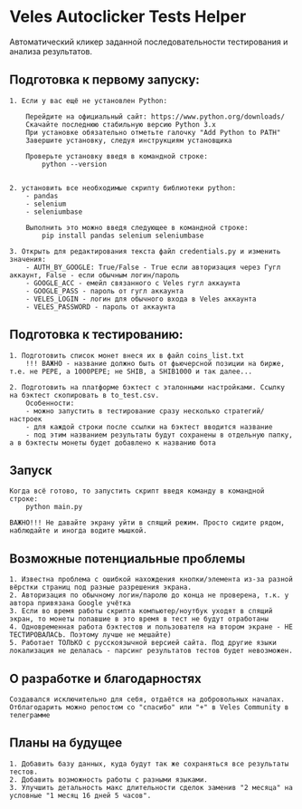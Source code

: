 # Veles Autoclicker Tests Helper

Автоматический кликер заданной последовательности тестирования и анализа результатов.

## Подготовка к первому запуску:

    1. Если у вас ещё не установлен Python:

        Перейдите на официальный сайт: https://www.python.org/downloads/
        Скачайте последнюю стабильную версию Python 3.x
        При установке обязательно отметьте галочку "Add Python to PATH"
        Завершите установку, следуя инструкциям установщика

        Проверьте установку введя в командной строке:
            python --version


    2. установить все необходимые скрипту библиотеки python:
        - pandas
        - selenium
        - seleniumbase
        
        Выполнить это можно введя следующее в командной строке:
            pip install pandas selenium seleniumbase
    
    3. Открыть для редактирования текста файл credentials.py и изменить значения:
        - AUTH_BY_GOOGLE: True/False - True если авторизация через Гугл аккаунт, False - если обычным логин/пароль
        - GOOGLE_ACC - емейл связанного с Veles гугл аккаунта
        - GOOGLE_PASS - пароль от гугл аккаунта
        - VELES_LOGIN - логин для обычного входа в Veles аккаунта
        - VELES_PASSWORD - пароль от аккаунта

## Подготовка к тестированию:

    1. Подготовить список монет внеся их в файл coins_list.txt
        !!! ВАЖНО - название должно быть от фьючерсной позиции на бирже, т.е. не PEPE, а 1000PEPE; не SHIB, а SHIB1000 и так далее...

    2. Подготовить на платформе бэктест с эталонными настройками. Ссылку на бэктест скопировать в to_test.csv.
        Особенности:
        - можно запустить в тестирование сразу несколько стратегий/настроек
        - для каждой строки после ссылки на бэктест вводится название
        - под этим названием результаты будут сохранены в отдельную папку, а в бэктесты монеты будет добавлено к названию бота


## Запуск
    
    Когда всё готово, то запустить скрипт введя команду в командной строке:
        python main.py

    ВАЖНО!!! Не давайте экрану уйти в спящий режим. Просто сидите рядом, наблюдайте и иногда водите мышкой.  

## Возможные потенциальные проблемы
    
    1. Известна проблема с ошибкой нахождения кнопки/элемента из-за разной вёрстки страниц под разные разрешения экрана.
    2. Авторизация по обычному логин/паролю до конца не проверена, т.к. у автора привязана Google учётка
    3. Если во время работы скрипта компьютер/ноутбук уходят в спящий экран, то монеты попавшие в это время в тест не будут отработаны
    4. Одновременная работа бэктестов и пользователя на втором экране - НЕ ТЕСТИРОВАЛАСЬ. Поэтому лучше не мешайте)
    5. Работает ТОЛЬКО с русскоязычной версией сайта. Под другие языки локализация не делалась - парсинг результатов тестов будет невозможен.

## О разработке и благодарностях
    
    Создавался исключительно для себя, отдаётся на добровольных началах. 
    Отблагодарить можно репостом со "спасибо" или "+" в Veles Community в телеграмме

## Планы на будущее
    1. Добавить базу данных, куда будут так же сохраняться все результаты тестов.
    2. Добавить возможность работы с разными языками.
    3. Улучшить детальность макс длительности сделок заменив "2 месяца" на условные "1 месяц 16 дней 5 часов".